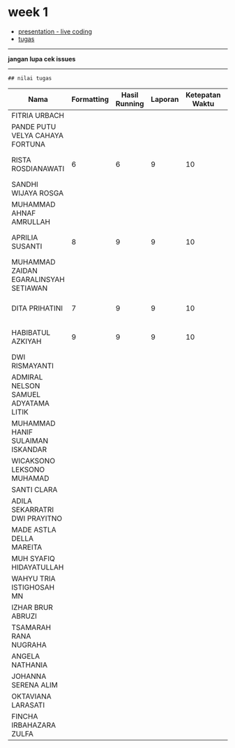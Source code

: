 # week 1
- [presentation - live coding](https://github.com/asistensi-matematika/pbo/tree/master/slides/snippet/week1)
- [tugas](https://github.com/asistensi-matematika/tugas2-pbo)
----
**jangan lupa cek issues**

----
    ## nilai tugas
| Nama                                  | Formatting | Hasil Running | Laporan | Ketepatan Waktu | Nilai   | REPO                                                               |
| ------------------------------------- | ---------- | ------------- | ------- | --------------- | ------- | ------------------------------------------------------------------ |
| FITRIA URBACH                         |            |               |         |                 | #DIV/0! |                                                                    |
| PANDE PUTU VELYA CAHAYA FORTUNA       |            |               |         |                 | #DIV/0! |                                                                    |
| RISTA ROSDIANAWATI                    | 6          | 6             | 9       | 10              | 7.75    | https://github.com/asistensi-matematika/tugas2-pbo-tatarosdiana18  |
| SANDHI WIJAYA ROSGA                   |            |               |         |                 | #DIV/0! |                                                                    |
| MUHAMMAD AHNAF AMRULLAH               |            |               |         |                 | #DIV/0! |                                                                    |
| APRILIA SUSANTI                       | 8          | 9             | 9       | 10              | 9       | https://github.com/asistensi-matematika/tugas2-pbo-aprilia-susanti |
| MUHAMMAD ZAIDAN EGARALINSYAH SETIAWAN |            |               |         |                 |         |                                                                    |
| DITA PRIHATINI                        | 7          | 9             | 9       | 10              | 8.75    | https://github.com/asistensi-matematika/tugas2-pbo-ditaprihatini   |
| HABIBATUL AZKIYAH                     | 9          | 9             | 9       | 10              | 9.25    | https://github.com/asistensi-matematika/tugas2-pbo-azki0082        |
| DWI RISMAYANTI                        |            |               |         |                 | #DIV/0! |                                                                    |
| ADMIRAL NELSON SAMUEL ADYATAMA LITIK  |            |               |         |                 | #DIV/0! |                                                                    |
| MUHAMMAD HANIF SULAIMAN ISKANDAR      |            |               |         |                 | #DIV/0! |                                                                    |
| WICAKSONO LEKSONO MUHAMAD             |            |               |         |                 | #DIV/0! |                                                                    |
| SANTI CLARA                           |            |               |         |                 | #DIV/0! |                                                                    |
| ADILA SEKARRATRI DWI PRAYITNO         |            |               |         |                 | #DIV/0! |                                                                    |
| MADE ASTLA DELLA MAREITA              |            |               |         |                 | #DIV/0! |                                                                    |
| MUH SYAFIQ HIDAYATULLAH               |            |               |         |                 | #DIV/0! |                                                                    |
| WAHYU TRIA ISTIGHOSAH MN              |            |               |         |                 | #DIV/0! |                                                                    |
| IZHAR BRUR ABRUZI                     |            |               |         |                 | #DIV/0! |                                                                    |
| TSAMARAH RANA NUGRAHA                 |            |               |         |                 | #DIV/0! |                                                                    |
| ANGELA NATHANIA                       |            |               |         |                 | #DIV/0! |                                                                    |
| JOHANNA SERENA ALIM                   |            |               |         |                 | #DIV/0! |                                                                    |
| OKTAVIANA LARASATI                    |            |               |         |                 | #DIV/0! |                                                                    |
| FINCHA IRBAHAZARA ZULFA               |            |               |         |                 |         |                                                                    |
